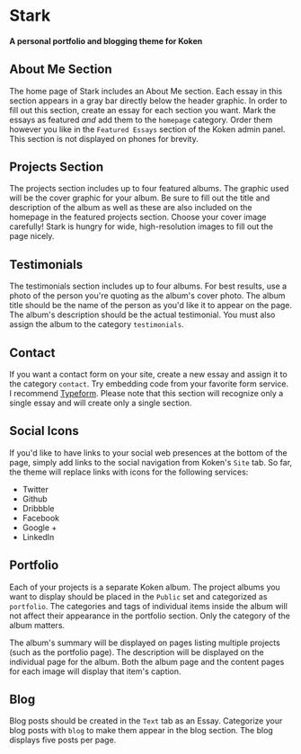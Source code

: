 # Stark
#### A personal portfolio and blogging theme for Koken

## About Me Section
The home page of Stark includes an About Me section. Each essay in this section appears in a gray bar directly below the header graphic. In order to fill out this section, create an essay for each section you want. Mark the essays as featured *and* add them to the `homepage` category. Order them however you like in the `Featured Essays` section of the Koken admin panel. This section is not displayed on phones for brevity.

## Projects Section
The projects section includes up to four featured albums. The graphic used will be the cover graphic for your album. Be sure to fill out the title and description of the album as well as these are also included on the homepage in the featured projects section. Choose your cover image carefully! Stark is hungry for wide, high-resolution images to fill out the page nicely.

## Testimonials
The testimonials section includes up to four albums. For best results, use a photo of the person you're quoting as the album's cover photo. The album title should be the name of the person as you'd like it to appear on the page. The album's description should be the actual testimonial. You must also assign the album to the category `testimonials`.

## Contact
If you want a contact form on your site, create a new essay and assign it to the category `contact`. Try embedding code from your favorite form service. I recommend [Typeform](https://www.typeform.com/). Please note that this section will recognize only a single essay and will create only a single section.

## Social Icons
If you'd like to have links to your social web presences at the bottom of the page, simply add links to the social navigation from Koken's `Site` tab. So far, the theme will replace links with icons for the following services:

* Twitter
* Github
* Dribbble
* Facebook
* Google +
* LinkedIn

## Portfolio
Each of your projects is a separate Koken album. The project albums you want to display should be placed in the `Public` set and categorized as `portfolio`. The categories and tags of individual items inside the album will not affect their appearance in the portfolio section. Only the category of the album matters.

The album's summary will be displayed on pages listing multiple projects (such as the portfolio page). The description will be displayed on the individual page for the album. Both the album page and the content pages for each image will display that item's caption.

## Blog
Blog posts should be created in the `Text` tab as an Essay. Categorize your blog posts with `blog` to make them appear in the blog section. The blog displays five posts per page.
